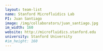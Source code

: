 ```yaml
---
layout: team-list
name: Stanford Microfluidics Lab
PI: Juan Santiago
image: /img/collaborators/juan_santiago.jpg
im_width: 160
website: http://microfluidics.stanford.edu
university: Stanford University
#im_height: 160
---
```


